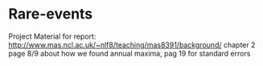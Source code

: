 # Rare-events
Project
Material for report: http://www.mas.ncl.ac.uk/~nlf8/teaching/mas8391/background/
chapter 2 page 8/9 about how we found annual maxima, pag 19 for standard errors

